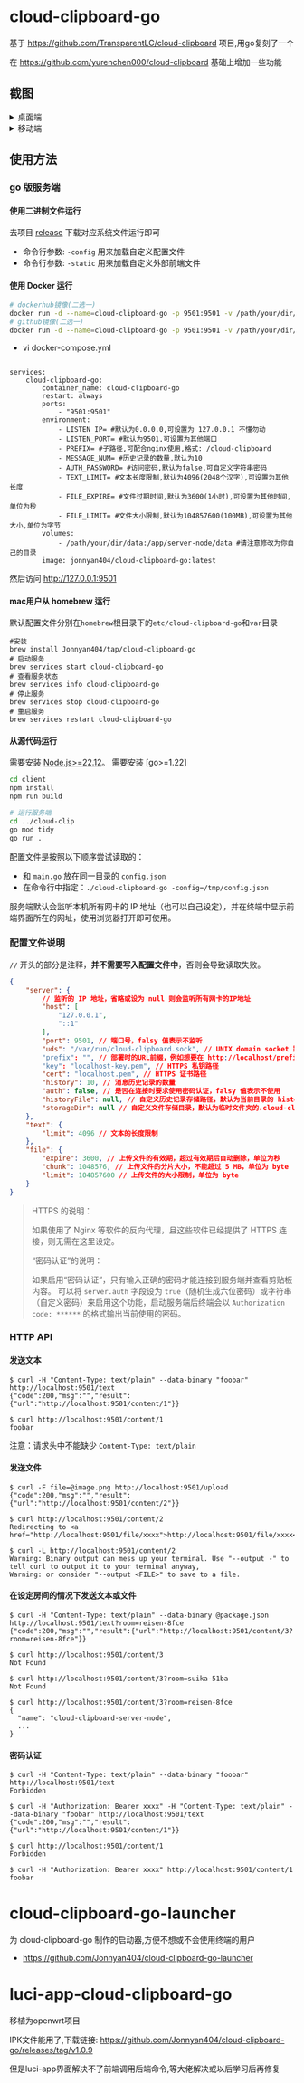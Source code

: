 # cloud-clipboard-go

基于 https://github.com/TransparentLC/cloud-clipboard 项目,用go复刻了一个

在 https://github.com/yurenchen000/cloud-clipboard 基础上增加一些功能

## 截图

<details>
<summary>桌面端</summary>

![](https://ae01.alicdn.com/kf/Hfce3a9b69b3d404c8e3073ab0fffa913v.png)

</details>

<details>
<summary>移动端</summary>

![](https://ae01.alicdn.com/kf/Hbf859dd0e42c4406bf94a6b6f2f4658cf.png)

</details>

## 使用方法

### go 版服务端

#### 使用二进制文件运行

去项目 [release](https://github.com/Jonnyan404/cloud-clipboard-go/releases) 下载对应系统文件运行即可

- 命令行参数: `-config` 用来加载自定义配置文件
- 命令行参数: `-static` 用来加载自定义外部前端文件

#### 使用 Docker 运行

```sh
# dockerhub镜像(二选一)
docker run -d --name=cloud-clipboard-go -p 9501:9501 -v /path/your/dir/data:/app/server-node/data jonnyan404/cloud-clipboard-go
# github镜像(二选一)
docker run -d --name=cloud-clipboard-go -p 9501:9501 -v /path/your/dir/data:/app/server-node/data ghcr.io/jonnyan404/cloud-clipboard-go
```

- vi docker-compose.yml

```

services:
    cloud-clipboard-go:
        container_name: cloud-clipboard-go
        restart: always
        ports:
            - "9501:9501"
        environment:
            - LISTEN_IP= #默认为0.0.0.0,可设置为 127.0.0.1 不懂勿动
            - LISTEN_PORT= #默认为9501,可设置为其他端口
            - PREFIX= #子路径,可配合nginx使用,格式: /cloud-clipboard
            - MESSAGE_NUM= #历史记录的数量,默认为10
            - AUTH_PASSWORD= #访问密码,默认为false,可自定义字符串密码
            - TEXT_LIMIT= #文本长度限制,默认为4096(2048个汉字),可设置为其他长度
            - FILE_EXPIRE= #文件过期时间,默认为3600(1小时),可设置为其他时间,单位为秒
            - FILE_LIMIT= #文件大小限制,默认为104857600(100MB),可设置为其他大小,单位为字节
        volumes:
            - /path/your/dir/data:/app/server-node/data #请注意修改为你自己的目录
        image: jonnyan404/cloud-clipboard-go:latest

```

然后访问 http://127.0.0.1:9501


#### mac用户从 homebrew 运行

默认配置文件分别在`homebrew`根目录下的`etc/cloud-clipboard-go`和`var`目录

```
#安装
brew install Jonnyan404/tap/cloud-clipboard-go
# 启动服务
brew services start cloud-clipboard-go
# 查看服务状态
brew services info cloud-clipboard-go
# 停止服务
brew services stop cloud-clipboard-go
# 重启服务
brew services restart cloud-clipboard-go
```


#### 从源代码运行

需要安装 [Node.js>=22.12](https://nodejs.org)。
需要安装 [go>=1.22]

```bash
cd client
npm install
npm run build

# 运行服务端
cd ../cloud-clip
go mod tidy
go run .
```

配置文件是按照以下顺序尝试读取的：

* 和 `main.go` 放在同一目录的 `config.json`
* 在命令行中指定：`./cloud-clipboard-go -config=/tmp/config.json`

服务端默认会监听本机所有网卡的 IP 地址（也可以自己设定），并在终端中显示前端界面所在的网址，使用浏览器打开即可使用。

### 配置文件说明

`//` 开头的部分是注释，**并不需要写入配置文件中**，否则会导致读取失败。

```json
{
    "server": {
        // 监听的 IP 地址，省略或设为 null 则会监听所有网卡的IP地址
        "host": [
            "127.0.0.1",
            "::1"
        ],
        "port": 9501, // 端口号，falsy 值表示不监听
        "uds": "/var/run/cloud-clipboard.sock", // UNIX domain socket 路径，可以后接“:666”设定权限（默认666），falsy 值表示不监听
        "prefix": "", // 部署时的URL前缀，例如想要在 http://localhost/prefix/ 访问，则将这一项设为 /prefix
        "key": "localhost-key.pem", // HTTPS 私钥路径
        "cert": "localhost.pem", // HTTPS 证书路径
        "history": 10, // 消息历史记录的数量
        "auth": false, // 是否在连接时要求使用密码认证，falsy 值表示不使用
        "historyFile": null, // 自定义历史记录存储路径，默认为当前目录的 history.json
        "storageDir": null // 自定义文件存储目录，默认为临时文件夹的.cloud-clipboard-storage目录
    },
    "text": {
        "limit": 4096 // 文本的长度限制
    },
    "file": {
        "expire": 3600, // 上传文件的有效期，超过有效期后自动删除，单位为秒
        "chunk": 1048576, // 上传文件的分片大小，不能超过 5 MB，单位为 byte
        "limit": 104857600 // 上传文件的大小限制，单位为 byte
    }
}
```
> HTTPS 的说明：
>
> 如果使用了 Nginx 等软件的反向代理，且这些软件已经提供了 HTTPS 连接，则无需在这里设定。
>
> “密码认证”的说明：
>
> 如果启用“密码认证”，只有输入正确的密码才能连接到服务端并查看剪贴板内容。
> 可以将 `server.auth` 字段设为 `true`（随机生成六位密码）或字符串（自定义密码）来启用这个功能，启动服务端后终端会以 `Authorization code: ******` 的格式输出当前使用的密码。


### HTTP API

#### 发送文本

```console
$ curl -H "Content-Type: text/plain" --data-binary "foobar" http://localhost:9501/text
{"code":200,"msg":"","result":{"url":"http://localhost:9501/content/1"}}

$ curl http://localhost:9501/content/1
foobar
```

注意：请求头中不能缺少 `Content-Type: text/plain`

#### 发送文件

```console
$ curl -F file=@image.png http://localhost:9501/upload
{"code":200,"msg":"","result":{"url":"http://localhost:9501/content/2"}}

$ curl http://localhost:9501/content/2
Redirecting to <a href="http://localhost:9501/file/xxxx">http://localhost:9501/file/xxxx</a>.

$ curl -L http://localhost:9501/content/2
Warning: Binary output can mess up your terminal. Use "--output -" to tell curl to output it to your terminal anyway,
Warning: or consider "--output <FILE>" to save to a file.
```

#### 在设定房间的情况下发送文本或文件

```console
$ curl -H "Content-Type: text/plain" --data-binary @package.json http://localhost:9501/text?room=reisen-8fce
{"code":200,"msg":"","result":{"url":"http://localhost:9501/content/3?room=reisen-8fce"}}

$ curl http://localhost:9501/content/3
Not Found

$ curl http://localhost:9501/content/3?room=suika-51ba
Not Found

$ curl http://localhost:9501/content/3?room=reisen-8fce
{
  "name": "cloud-clipboard-server-node",
  ...
}
```

#### 密码认证

```console
$ curl -H "Content-Type: text/plain" --data-binary "foobar" http://localhost:9501/text
Forbidden

$ curl -H "Authorization: Bearer xxxx" -H "Content-Type: text/plain" --data-binary "foobar" http://localhost:9501/text
{"code":200,"msg":"","result":{"url":"http://localhost:9501/content/1"}}

$ curl http://localhost:9501/content/1
Forbidden

$ curl -H "Authorization: Bearer xxxx" http://localhost:9501/content/1
foobar
```


# cloud-clipboard-go-launcher

为 cloud-clipboard-go 制作的启动器,方便不想或不会使用终端的用户
- https://github.com/Jonnyan404/cloud-clipboard-go-launcher


# luci-app-cloud-clipboard-go

移植为openwrt项目

IPK文件能用了,下载链接: https://github.com/Jonnyan404/cloud-clipboard-go/releases/tag/v1.0.9

但是luci-app界面解决不了前端调用后端命令,等大佬解决或以后学习后再修复